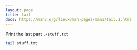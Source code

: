 ```yaml
---
layout: page
title: tail
docs: https://man7.org/linux/man-pages/man1/tail.1.html
---
```

Print the last part `./stuff.txt`
```bash
tail stuff.txt
```
